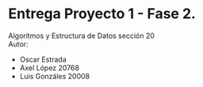 # Entrega Proyecto 1 - Fase 2.
Algoritmos y Estructura de Datos sección 20  
Autor:
- Oscar Estrada 
- Axel López 20768
- Luis Gonzáles 20008
